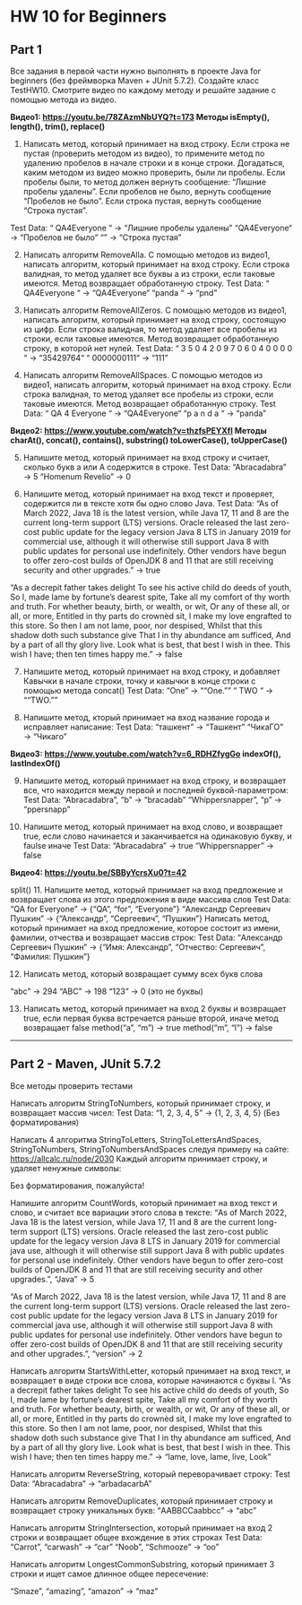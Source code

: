 # HW 10 for Beginners


## Part 1
Все задания в первой части нужно выполнять в проекте Java for beginners (без фреймворка Maven + JUnit 5.7.2).
Создайте класс TestHW10.
Смотрите видео по каждому методу и решайте задание с помощью метода из видео.

**Видео1: https://youtu.be/78ZAzmNbUYQ?t=173
Методы isEmpty(), length(), trim(), replace()**

1. Написать метод, который принимает на вход строку.
Если строка не пустая (проверить методом из видео), то примените метод по удалению пробелов в начале строки и в конце строки.
Догадаться, каким методом из видео можно проверить, были ли пробелы.
Если пробелы были, то метод должен вернуть сообщение: “Лишние пробелы удалены”.
Если пробелов не было, вернуть сообщение “Пробелов не было”.
Если строка пустая, вернуть сообщение “Строка пустая”.

Test Data:
“    QA4Everyone   “ → “Лишние пробелы удалены”
“QA4Everyone“ → “Пробелов не было”
“” → “Строка пустая”

2. Написать алгоритм RemoveAlla.
С помощью методов из видео1,  написать алгоритм, который принимает на вход строку. Если строка валидная, то метод удаляет все буквы a из строки, если таковые имеются. Метод возвращает обработанную строку.
Test Data:
“    QA4Everyone   “ →  “QA4Everyone“
“panda   “ → “pnd”

3. Написать алгоритм RemoveAllZeros.
С помощью методов из видео1,  написать алгоритм, который принимает на вход строку, состоящую из цифр. Если строка валидная, то метод удаляет все пробелы из строки, если таковые имеются. Метод возвращает обработанную строку, в которой нет нулей.
Test Data:
“   3 5 0 4 2 0 9 7 0 6 0 4 0       0 0 0 “ →  “35429764“
“ 0000000111“ → “111”

4. Написать алгоритм RemoveAllSpaces.
С помощью методов из видео1,  написать алгоритм, который принимает на вход строку. Если строка валидная, то метод удаляет все пробелы из строки, если таковые имеются. Метод возвращает обработанную строку.
Test Data:
“    QA   4  Everyone   “ →  “QA4Everyone“
“p a     n d a   “ → “panda”


**Видео2: https://www.youtube.com/watch?v=thzfsPEYXfI
Методы charAt(), concat(), contains(), substring()
toLowerCase(),  toUpperCase()**

5. Напишите метод, который принимает на вход строку и считает, сколько букв а или А содержится в строке.
Test Data:
“Abracadabra” → 5
“Homenum Revelio” → 0

6. Напишите метод, который принимает на вход текст и проверяет, содержится ли в тексте хотя бы одно слово Java.
Test Data:
“As of March 2022, Java 18 is the latest version, while Java 17, 11 and 8 are the current long-term 
support (LTS) versions. Oracle released the last zero-cost public update for the legacy version 
Java 8 LTS in January 2019 for commercial use, although it will otherwise still support Java 8 
with public updates for personal use indefinitely. Other vendors have begun to offer zero-cost 
builds of OpenJDK 8 and 11 that are still receiving security and other upgrades.” → true

    
“As a decrepit father takes delight
To see his active child do deeds of youth,
So I, made lame by fortune’s dearest spite,
Take all my comfort of thy worth and truth.
For whether beauty, birth, or wealth, or wit,
Or any of these all, or all, or more,
Entitled in thy parts do crownèd sit,
I make my love engrafted to this store.
So then I am not lame, poor, nor despised,
Whilst that this shadow doth such substance give
That I in thy abundance am sufficed,
And by a part of all thy glory live.
Look what is best, that best I wish in thee.
This wish I have; then ten times happy me.” → false


7. Напишите метод, который принимает на вход строку, и добавляет Кавычки в начале строки, точку и кавычки в конце строки с помощью метода concat()
Test Data:
“One” → ““One.””
“    TWO  “ → ““TWO.””


8. Напишите метод, кторый принимает на вход название города и исправляет написание:
Test Data:
“ташкент” → “Ташкент”
“ЧикаГО” → “Чикаго”

**Видео3: https://www.youtube.com/watch?v=6_RDHZfygGo
indexOf(), lastIndexOf()**

9. Напишите метод, который принимает на вход строку, и возвращает все, что находится между первой и последней буквой-параметром:
Test Data:
“Abracadabra”, “b” → “bracadab”
“Whippersnapper”, “p” → “ppersnapp”


10. Напишите метод, который принимает на вход слово, и возвращает true, если слово начинается и заканчивается на одинаковую букву, и faulse иначе
Test Data:
“Abracadabra” → true
“Whippersnapper” → false

**Видео4: https://youtu.be/SBByYcrsXu0?t=42**

split()
11. Напишите метод, который принимает на вход предложение и возвращает слова из этого предложения в виде массива слов
Test Data:
“QA for Everyone” → {“QA”, “for”, “Everyone”}
“Александр Сергеевич Пушкин” → {“Александр”, “Сергеевич”, “Пушкин”}
Написать метод, который принимает на вход предложение, которое состоит из имени, фамилии, отчества и возвращает массив строк:
Test Data:
“Александр Сергеевич Пушкин” →
{“Имя: Александр”, “Отчество: Сергеевич”, “Фамилия: Пушкин”}


12. Написать метод, который возвращает сумму всех букв слова

“abc” → 294
“ABC” → 198
“123” → 0 (это не буквы)


13. Написать метод,  который принимает на вход 2 буквы и возвращает true, если первая буква встречается раньше второй, иначе метод возвращает false
method(“a”, “m”) → true
method(“m”, “l”) → false



_________________________________________________

## Part 2 -  Maven, JUnit 5.7.2
Все методы проверить тестами


Написать алгоритм StringToNumbers, который принимает строку, и возвращает массив чисел:
Test Data:
“1, 2, 3, 4, 5” → {1, 2, 3, 4, 5}
(Без форматирования)


Написать 4 алгоритма StringToLetters, StringToLettersAndSpaces, StringToNumbers, StringToNumbersAndSpaces следуя примеру на сайте: https://allcalc.ru/node/2030
Каждый алгоритм принимает строку,  и удаляет ненужные символы:


Без форматирования, пожалуйста!


Напишите алгоритм CountWords, который принимает на вход текст и слово,  и считает все вариации этого слова в тексте:
“As of March 2022, Java 18 is the latest version, while Java 17, 11 and 8 are the current long-term support (LTS) versions. Oracle released the last zero-cost public update for the legacy version Java 8 LTS in January 2019 for commercial java use, although it will otherwise still support Java 8 with public updates for personal use indefinitely. Other vendors have begun to offer zero-cost builds of OpenJDK 8 and 11 that are still receiving security and other upgrades.”, “Java” → 5

“As of March 2022, Java 18 is the latest version, while Java 17, 11 and 8 are the current long-term support (LTS) versions. Oracle released the last zero-cost public update for the legacy version Java 8 LTS in January 2019 for commercial java use, although it will otherwise still support Java 8 with public updates for personal use indefinitely. Other vendors have begun to offer zero-cost builds of OpenJDK 8 and 11 that are still receiving security and other upgrades.”, “version” → 2



Написать алгоритм StartsWithLetter, который принимает на вход текст,  и возвращает в виде строки все слова, которые начинаются с буквы l.
“As a decrepit father takes delight
To see his active child do deeds of youth,
So I, made lame by fortune’s dearest spite,
Take all my comfort of thy worth and truth.
For whether beauty, birth, or wealth, or wit,
Or any of these all, or all, or more,
Entitled in thy parts do crownèd sit,
I make my love engrafted to this store.
So then I am not lame, poor, nor despised,
Whilst that this shadow doth such substance give
That I in thy abundance am sufficed,
And by a part of all thy glory live.
Look what is best, that best I wish in thee.
This wish I have; then ten times happy me.”  → “lame, love, lame, live, Look”



Написать алгоритм ReverseString, который переворачивает строку:
Test Data:
“Abracadabra” → “arbadacarbA”


Написать алгоритм RemoveDuplicates, который принимает строку и возвращает строку уникальных букв:
“AABBCCaabbcc” → “abc”


Написать алгоритм StringIntersection,  который принимает на вход 2 строки и возвращает общее вхождение в этих строках
Test Data:
“Carrot”, “carwash” → “car”
“Noob”, “Schmooze” → “oo”


Написать алгоритм LongestCommonSubstring, который принимает 3 строки и ищет самое длинное общее пересечение:

“Smaze”, “amazing”, “amazon” → “maz”

